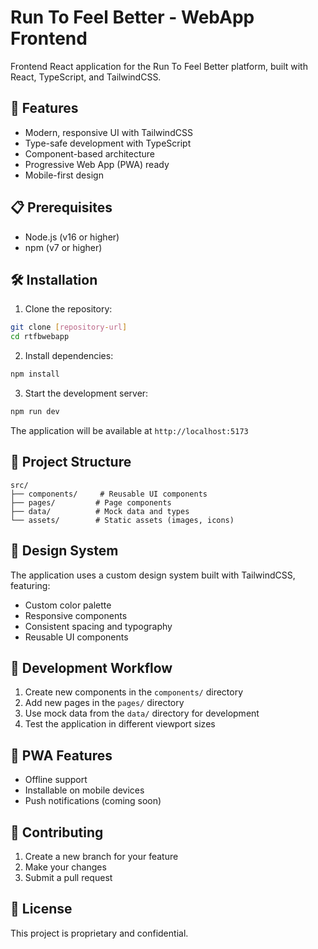 # Run To Feel Better - WebApp Frontend

Frontend React application for the Run To Feel Better platform, built with React, TypeScript, and TailwindCSS.

## 🚀 Features

- Modern, responsive UI with TailwindCSS
- Type-safe development with TypeScript
- Component-based architecture
- Progressive Web App (PWA) ready
- Mobile-first design

## 📋 Prerequisites

- Node.js (v16 or higher)
- npm (v7 or higher)

## 🛠️ Installation

1. Clone the repository:
```bash
git clone [repository-url]
cd rtfbwebapp
```

2. Install dependencies:
```bash
npm install
```

3. Start the development server:
```bash
npm run dev
```

The application will be available at `http://localhost:5173`

## 📁 Project Structure

```
src/
├── components/     # Reusable UI components
├── pages/         # Page components
├── data/          # Mock data and types
└── assets/        # Static assets (images, icons)
```

## 🎨 Design System

The application uses a custom design system built with TailwindCSS, featuring:

- Custom color palette
- Responsive components
- Consistent spacing and typography
- Reusable UI components

## 🔄 Development Workflow

1. Create new components in the `components/` directory
2. Add new pages in the `pages/` directory
3. Use mock data from the `data/` directory for development
4. Test the application in different viewport sizes

## 📱 PWA Features

- Offline support
- Installable on mobile devices
- Push notifications (coming soon)

## 🤝 Contributing

1. Create a new branch for your feature
2. Make your changes
3. Submit a pull request

## 📄 License

This project is proprietary and confidential.
